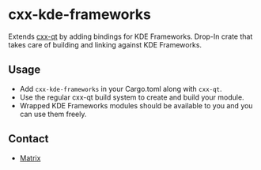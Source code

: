 <!--
SPDX-FileCopyrightText: 2024 Darshan Phaldesai <dev.darshanphaldesai@gmail.com>
SPDX-License-Identifier: MPL-2.0
-->

# cxx-kde-frameworks

Extends [cxx-qt](https://github.com/KDAB/cxx-qt) by adding bindings for KDE Frameworks.
Drop-In crate that takes care of building and linking against KDE Frameworks.

## Usage
 - Add `cxx-kde-frameworks` in your Cargo.toml along with `cxx-qt`.
 - Use the regular cxx-qt build system to create and build your module.
 - Wrapped KDE Frameworks modules should be available to you and you can use them freely.

## Contact

* [Matrix](https://go.kde.org/matrix/#/#kde-rust:kde.org)

